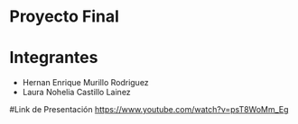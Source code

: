 # Proyecto Final 
# Integrantes
*  Hernan Enrique Murillo Rodriguez
*  Laura Nohelia Castillo Lainez

#Link de Presentación
https://www.youtube.com/watch?v=psT8WoMm_Eg
